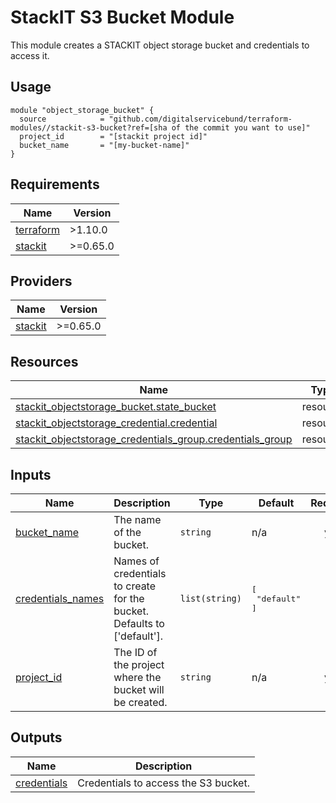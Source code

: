 # StackIT S3 Bucket Module
This module creates a STACKIT object storage bucket and credentials to access it.

## Usage

```hcl
module "object_storage_bucket" {
  source            = "github.com/digitalservicebund/terraform-modules//stackit-s3-bucket?ref=[sha of the commit you want to use]"
  project_id        = "[stackit project id]"
  bucket_name       = "[my-bucket-name]"
}
```

<!-- BEGIN_TF_DOCS -->
## Requirements

| Name | Version |
|------|---------|
| <a name="requirement_terraform"></a> [terraform](#requirement\_terraform) | >1.10.0 |
| <a name="requirement_stackit"></a> [stackit](#requirement\_stackit) | >=0.65.0 |

## Providers

| Name | Version |
|------|---------|
| <a name="provider_stackit"></a> [stackit](#provider\_stackit) | >=0.65.0 |

## Resources

| Name | Type |
|------|------|
| [stackit_objectstorage_bucket.state_bucket](https://registry.terraform.io/providers/stackitcloud/stackit/latest/docs/resources/objectstorage_bucket) | resource |
| [stackit_objectstorage_credential.credential](https://registry.terraform.io/providers/stackitcloud/stackit/latest/docs/resources/objectstorage_credential) | resource |
| [stackit_objectstorage_credentials_group.credentials_group](https://registry.terraform.io/providers/stackitcloud/stackit/latest/docs/resources/objectstorage_credentials_group) | resource |

## Inputs

| Name | Description | Type | Default | Required |
|------|-------------|------|---------|:--------:|
| <a name="input_bucket_name"></a> [bucket\_name](#input\_bucket\_name) | The name of the bucket. | `string` | n/a | yes |
| <a name="input_credentials_names"></a> [credentials\_names](#input\_credentials\_names) | Names of credentials to create for the bucket. Defaults to ['default']. | `list(string)` | <pre>[<br/>  "default"<br/>]</pre> | no |
| <a name="input_project_id"></a> [project\_id](#input\_project\_id) | The ID of the project where the bucket will be created. | `string` | n/a | yes |

## Outputs

| Name | Description |
|------|-------------|
| <a name="output_credentials"></a> [credentials](#output\_credentials) | Credentials to access the S3 bucket. |
<!-- END_TF_DOCS -->